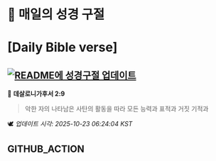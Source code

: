 # 🙏 매일의 성경 구절
# [Daily Bible verse]
## [![README에 성경구절 업데이트](https://github.com/DONGSUKA/first_test/actions/workflows/update-readme-bible.yml/badge.svg)](https://github.com/DONGSUKA/first_test/actions/workflows/update-readme-bible.yml)
<!-- START_BIBLE_VERSE -->
📖 **데살로니가후서 2:9**
> 악한 자의 나타남은 사탄의 활동을 따라 모든 능력과 표적과 거짓 기적과

🕊️ _업데이트 시각: 2025-10-23 06:24:04 KST_
  <!-- END_BIBLE_VERSE -->
## GITHUB_ACTION
